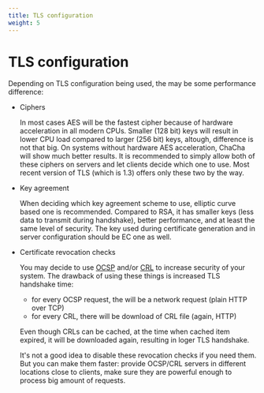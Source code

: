 ```yaml
---
title: TLS configuration
weight: 5
---
```


# TLS configuration

Depending on TLS configuration being used, the may be some performance difference:

* Ciphers

  In most cases AES will be the fastest cipher because of hardware acceleration in all modern CPUs.
  Smaller (128 bit) keys will result in lower CPU load compared to larger (256 bit) keys, altough, difference is not that big.
  On systems without hardware AES acceleration, ChaCha will show much better results.
  It is recommended to simply allow both of these ciphers on servers and let clients decide which one to use.
  Most recent version of TLS (which is 1.3) offers only these two by the way.

* Key agreement

  When deciding which key agreement scheme to use, elliptic curve based one is recommended.
  Compared to RSA, it has smaller keys (less data to transmit during handshake), better performance, and at least the same level of security.
  The key used during certificate generation and in server configuration should be EC one as well.

* Certificate revocation checks

  You may decide to use [OCSP](https://en.wikipedia.org/wiki/Online_Certificate_Status_Protocol)
  and/or [CRL](https://en.wikipedia.org/wiki/Certificate_revocation_list) to increase security of your system.
  The drawback of using these things is increased TLS handshake time:

  * for every OCSP request, the will be a network request (plain HTTP over TCP)
  * for every CRL, there will be download of CRL file (again, HTTP)

  Even though CRLs can be cached, at the time when cached item expired, it will be downloaded again, resulting in loger TLS handshake.

  It's not a good idea to disable these revocation checks if you need them.
  But you can make them faster: provide OCSP/CRL servers in different locations close to clients,
  make sure they are powerful enough to process big amount of requests.
